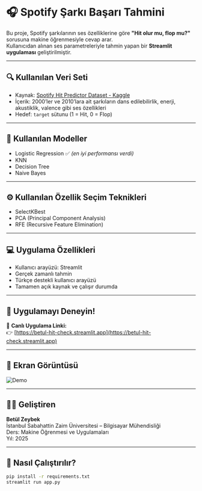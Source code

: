 # 🎧 Spotify Şarkı Başarı Tahmini

Bu proje, Spotify şarkılarının ses özelliklerine göre **"Hit olur mu, flop mu?"** sorusuna makine öğrenmesiyle cevap arar.  
Kullanıcıdan alınan ses parametreleriyle tahmin yapan bir **Streamlit uygulaması** geliştirilmiştir.

---

## 🔍 Kullanılan Veri Seti
- Kaynak: [Spotify Hit Predictor Dataset - Kaggle](https://www.kaggle.com/datasets/theoverman/the-spotify-hit-predictor-dataset)
- İçerik: 2000’ler ve 2010’lara ait şarkıların dans edilebilirlik, enerji, akustiklik, valence gibi ses özellikleri
- Hedef: `target` sütunu (1 = Hit, 0 = Flop)

---

## 🧠 Kullanılan Modeller
- Logistic Regression ✅ *(en iyi performansı verdi)*
- KNN
- Decision Tree
- Naive Bayes

---

## ⚙️ Kullanılan Özellik Seçim Teknikleri
- SelectKBest
- PCA (Principal Component Analysis)
- RFE (Recursive Feature Elimination)

---

## 💻 Uygulama Özellikleri
- Kullanıcı arayüzü: Streamlit
- Gerçek zamanlı tahmin
- Türkçe destekli kullanıcı arayüzü
- Tamamen açık kaynak ve çalışır durumda

---

## 🚀 Uygulamayı Deneyin!

📎 **Canlı Uygulama Linki:**  
👉 [https://betul-hit-check.streamlit.app](https://betul-hit-check.streamlit.app)

---

## 📸 Ekran Görüntüsü

![Demo](ekran-goruntusu.png) <!-- (Eğer screenshot koyarsan depoya) -->

---

## 👩‍💻 Geliştiren
**Betül Zeybek**  
İstanbul Sabahattin Zaim Üniversitesi – Bilgisayar Mühendisliği  
Ders: Makine Öğrenmesi ve Uygulamaları  
Yıl: 2025

---

## 📂 Nasıl Çalıştırılır?

```bash
pip install -r requirements.txt
streamlit run app.py
